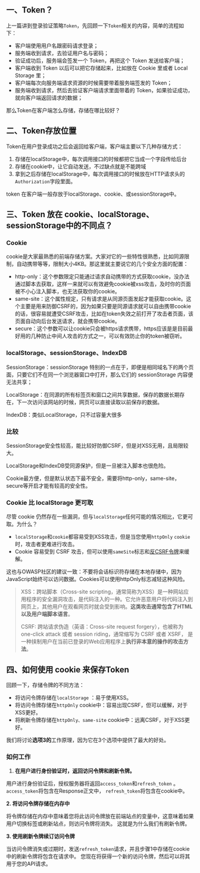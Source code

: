 ## 一、Token？

上一篇讲到登录验证策略`Token`，先回顾一下`Token`相关的内容，简单的流程如下：

- 客户端使用用户名跟密码请求登录；
- 服务端收到请求，去验证用户名与密码；
- 验证成功后，服务端会签发一个 Token，再把这个 Token 发送给客户端；
- 客户端收到 Token 以后可以把它存储起来，比如放在 Cookie 里或者 Local Storage 里；
- 客户端每次向服务端请求资源的时候需要带着服务端签发的 Token；
- 服务端收到请求，然后去验证客户端请求里面带着的 Token，如果验证成功，就向客户端返回请求的数据；

那么Token在客户端怎么存储，存储在哪比较好？

## 二、Token存放位置

Token在用户登录成功之后会返回给客户端，客户端主要以下几种存储方式：

1. 存储在localStorage中，每次调用接口的时候都把它当成一个字段传给后台
2. 存储在cookie中，让它自动发送，不过缺点就是不能跨域
3. 拿到之后存储在localStorage中，每次调用接口的时候放在HTTP请求头的`Authorization`字段里面。

token 在客户端一般存放于localStorage、cookie、或sessionStorage中。

## 三、Token 放在 cookie、localStorage、sessionStorage中的不同点？

### Cookie

cookie是大家最熟悉的前端存储方案。大家对它的一些特性很熟悉，比如同源限制，自动携带等等，限制大小4KB。那这里就主要说它的几个安全方面的配置：

- http-only：这个参数限定只能通过请求自动携带的方式获取cookie，没办法通过脚本去获取，这样一来就可以有效避免cookie被xss攻击，及时你的页面被不小心注入脚本，也无法获取你的cookie。
- same-site：这个属性规定，只有请求是从同源页面发起才能获取cookie。这个主要是用来防御CSRF的，因为如果只要是同源请求就可以自由携带cookie的话，很容易就遭受CSRF攻击，比如在token失效之前打开了攻击者页面，该页面自动向后台发送请求，就会携带cookie。
- secure：这个参数可以让cookie只会被https请求携带，https应该是是目前最好用的几种防止中间人攻击的方式之一，可以有效防止你的token被窃听。

### localStorage、sessionStorage、IndexDB

SessionStorage：sessionStorage 特别的一点在于，即便是相同域名下的两个页面，只要它们不在同一个浏览器窗口中打开，那么它们的 sessionStorage 内容便无法共享；

LocalStorage：在同源的所有标签页和窗口之间共享数据，保存的数据长期存在，下一次访问该网站的时候，网页可以直接读取以前保存的数据。

IndexDB：类似LocalStorage，只不过容量大很多

### 比较

SessionStorage安全性较高，能比较好防御CSRF，但是对XSS无用，且局限较大。

LocalStorage和IndexDB受同源保护，但是一旦被注入脚本也很危险。

Cookie最方便，但是默认状态下最不安全，需要将http-only，same-site，secure等开启才能有较高的安全性。

### Cookie 比 localStorage 更可取

尽管 cookie 仍然存在一些漏洞，但与`localStorage`任何可能的情况相比，它更可取。为什么？

- `localStorage`和`cookie`都容易受到XSS攻击，但是当您使用`httpOnly` `cookie`时，攻击者更难进行攻击。
- Cookie 容易受到 CSRF 攻击，但可以使用`sameSite`标志和[反CSRF令牌](https://www.sangniao.com/link/eyJ0eXAiOiJKV1QiLCJhbGciOiJIUzI1NiJ9.Imh0dHBzOlwvXC9vd2FzcC5vcmdcL3d3dy1jb21tdW5pdHlcL0FudGlfQ1JTRl9Ub2tlbnNfQVNQLU5FVCI.mss4KC8OFhsmMLAVfvqINOa7jVdSZRMUqVvaq8DBBGc)来缓解。

这也与OWASP社区的建议一致：不要将会话标识符存储在本地存储中，因为JavaScript始终可以访问数据。Cookies可以使用httpOnly标志减轻这种风险。

> XSS：跨站脚本（Cross-site scripting，通常简称为XSS）是一种网站应用程序的安全漏洞攻击，是代码注入的一种。它允许恶意用户将代码注入到网页上，其他用户在观看网页时就会受到影响。**这类攻击通常包含了HTML以及用户端脚本语言**。
>
> CSRF: 跨站请求伪造（英语：Cross-site request forgery），也被称为 one-click attack 或者 session riding，通常缩写为 CSRF 或者 XSRF， 是一种挟制用户在当前已登录的Web应用程序上**执行非本意的操作的攻击方法**。

## 四、如何使用 cookie 来保存Token

回顾一下，存储令牌的不同方法：

- 将访问令牌存储在`localStorage` ：易于使用XSS。
- 将访问令牌存储在`httpOnly` cookie中：容易出现CSRF，但可以缓解，对于XSS更好。
- 将刷新令牌存储在`httpOnly、same-site` cookie中：远离CSRF，对于XSS更好。

我们将讨论**选项3的**工作原理，因为它在3个选项中提供了最大的好处。

### 如何工作

1. **在用户进行身份验证时，返回访问令牌和刷新令牌。**

用户进行身份验证后，授权服务器将返回`access_token`和`refresh_token` 。 `access_token`将包含在Response正文中， `refresh_token`将包含在cookie中。

**2. 将访问令牌存储在内存中**

将令牌存储在内存中意味着您将此访问令牌放在前端站点的变量中，这意味着如果用户切换标签或刷新站点，则访问令牌将消失。 这就是为什么我们有刷新令牌。

**3. 使用刷新令牌续订访问令牌**

当访问令牌消失或过期时，发送`refresh_token`请求，并且步骤1中存储在cookie中的刷新令牌将包含在请求中。 您现在将获得一个新的访问令牌，然后可以将其用于您的API请求。
